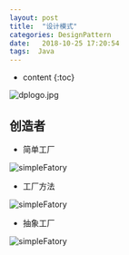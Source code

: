 ```yaml
---
layout: post
title:  "设计模式"
categories: DesignPattern
date:   2018-10-25 17:20:54
tags:  Java
---
```


* content
{:toc}

![dplogo.jpg](https://nickyadance.github.io/img/设计模式.jpg)

## 创造者

* 简单工厂

![simpleFatory](https://nickyadance.github.io/img/简单工厂.png)

* 工厂方法

![simpleFatory](https://nickyadance.github.io/img/工厂方法.png)

* 抽象工厂

![simpleFatory](https://nickyadance.github.io/img/抽象方法.png)